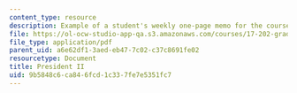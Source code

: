 ```yaml
---
content_type: resource
description: Example of a student's weekly one-page memo for the course.
file: https://ol-ocw-studio-app-qa.s3.amazonaws.com/courses/17-202-graduate-seminar-in-american-politics-ii-spring-2010/9b5848c6ca846fcd1c337fe7e5351fc7_MIT17_202S10_President_II.pdf
file_type: application/pdf
parent_uid: a6e62df1-3aed-eb47-7c02-c37c8691fe02
resourcetype: Document
title: President II
uid: 9b5848c6-ca84-6fcd-1c33-7fe7e5351fc7
---
```

